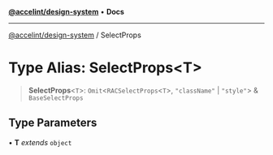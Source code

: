 [**@accelint/design-system**](../README.md) • **Docs**

***

[@accelint/design-system](../README.md) / SelectProps

# Type Alias: SelectProps\<T\>

> **SelectProps**\<`T`\>: `Omit`\<`RACSelectProps`\<`T`\>, `"className"` \| `"style"`\> & `BaseSelectProps`

## Type Parameters

• **T** *extends* `object`

